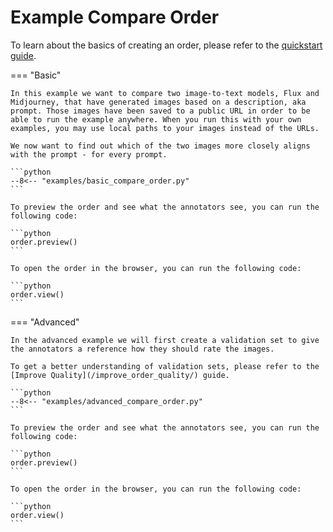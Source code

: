 # Example Compare Order

To learn about the basics of creating an order, please refer to the [quickstart guide](../quickstart.md).

=== "Basic"

    In this example we want to compare two image-to-text models, Flux and Midjourney, that have generated images based on a description, aka prompt. Those images have been saved to a public URL in order to be able to run the example anywhere. When you run this with your own examples, you may use local paths to your images instead of the URLs.

    We now want to find out which of the two images more closely aligns with the prompt - for every prompt.

    ```python
    --8<-- "examples/basic_compare_order.py"
    ```

    To preview the order and see what the annotators see, you can run the following code:

    ```python
    order.preview()
    ```

    To open the order in the browser, you can run the following code:

    ```python
    order.view()
    ```

=== "Advanced"

    In the advanced example we will first create a validation set to give the annotators a reference how they should rate the images.

    To get a better understanding of validation sets, please refer to the [Improve Quality](/improve_order_quality/) guide.

    ```python
    --8<-- "examples/advanced_compare_order.py"
    ```

    To preview the order and see what the annotators see, you can run the following code:

    ```python
    order.preview()
    ```

    To open the order in the browser, you can run the following code:

    ```python
    order.view()
    ```


